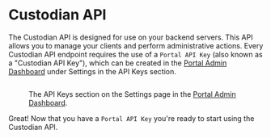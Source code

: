 # Custodian API

The Custodian API is designed for use on your backend servers. This API allows you to manage your clients and perform administrative actions. Every Custodian API endpoint requires the use of a `Portal API Key` (also known as a "Custodian API Key"), which can be created in the [Portal Admin Dashboard](https://app.portalhq.io/settings) under Settings in the API Keys section.

<figure><img src="../../.gitbook/assets/Screenshot 2024-06-04 at 12.51.10 AM.png" alt=""><figcaption><p>The API Keys section on the Settings page in the <a href="https://app.portalhq.io">Portal Admin Dashboard</a>.</p></figcaption></figure>

Great! Now that you have a `Portal API Key` you're ready to start using the Custodian API.
